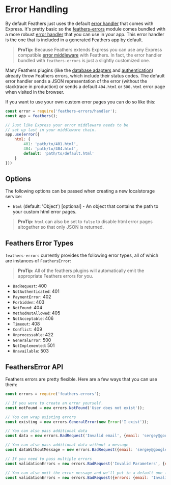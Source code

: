 # Error Handling

By default Feathers just uses the default [error handler](http://expressjs.com/en/guide/error-handling.html) that comes with Express. It's pretty basic so the [feathers-errors](https://github.com/feathersjs/feathers-errors) module comes bundled with a more robust [error handler](https://github.com/feathersjs/feathers-errors/blob/master/src/handler.js) that you can use in your app. This error handler is the one that is included in a generated Feathers app by default.

> **ProTip:** Because Feathers extends Express you can use any Express compatible [error middleware](http://expressjs.com/en/guide/error-handling.html) with Feathers. In fact, the error handler bundled with `feathers-errors` is just a slightly customized one.

Many Feathers plugins (like the [database adapters](../databases/readme.md) and [authentication](../authentication/readme.md)) already throw Feathers errors, which include their status codes. The default error handler sends a JSON representation of the error (without the stacktrace in production) or sends a default `404.html` or `500.html` error page when visited in the browser.

If you want to use your own custom error pages you can do so like this:

```js
const error = require('feathers-errors/handler');
const app = feathers();

// Just like Express your error middleware needs to be
// set up last in your middleware chain.
app.use(error({
    html: {
        401: 'path/to/401.html',
        404: 'path/to/404.html',
        default: 'path/to/default.html'
    }
}))
```
## Options

The following options can be passed when creating a new localstorage service:

- `html` (default: 'Object') [optional] - An object that contains the path to your custom html error pages.

> **ProTip:** `html` can also be set to `false` to disable html error pages altogether so that only JSON is returned.

## Feathers Error Types

`feathers-errors` currently provides the following error types, all of which are instances of `FeathersError`:

> **ProTip:** All of the feathers plugins will automatically emit the appropriate Feathers errors for you.

- `BadRequest`: 400
- `NotAuthenticated`: 401
- `PaymentError`: 402
- `Forbidden`: 403
- `NotFound`: 404
- `MethodNotAllowed`: 405
- `NotAcceptable`: 406
- `Timeout`: 408
- `Conflict`: 409
- `Unprocessable`: 422
- `GeneralError`: 500
- `NotImplemented`: 501
- `Unavailable`: 503

## FeathersError API

Feathers errors are pretty flexible. Here are a few ways that you can use them:

```js
const errors = require('feathers-errors');

// If you were to create an error yourself.
const notFound = new errors.NotFound('User does not exist'));

// You can wrap existing errors
const existing = new errors.GeneralError(new Error('I exist'));

// You can also pass additional data
const data = new errors.BadRequest('Invalid email', {email: 'sergey@google.com'});

// You can also pass additional data without a message
const dataWithoutMessage = new errors.BadRequest({email: 'sergey@google.com'});

// If you need to pass multiple errors
const validationErrors = new errors.BadRequest('Invalid Parameters', {errors: {email: 'Email already taken'} });

// You can also omit the error message and we'll put in a default one for you
const validationErrors = new errors.BadRequest({errors: {email: 'Invalid Email'} });
```
